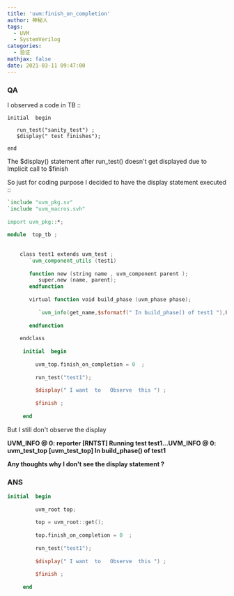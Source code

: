 ```yaml
---
title: 'uvm:finish_on_completion'
author: 神秘人
tags:
  - UVM
  - SystemVerilog
categories:
  - 验证
mathjax: false
date: 2021-03-11 09:47:00
---
```




### QA

I observed a code in TB ::



```
initial  begin
 
   run_test("sanity_test") ; 
   $display(" test finishes");
 
end
```

The $display() statement after run_test() doesn't get displayed due to Implicit call to $finish

So just for coding purpose I decided to have the display statement executed ::



```verilog
`include "uvm_pkg.sv"
`include "uvm_macros.svh" 
 
import uvm_pkg::*;
 
module  top_tb ;
 
 
    class test1 extends uvm_test ;
       `uvm_component_utils (test1)
 
       function new (string name , uvm_component parent );
          super.new (name, parent);
       endfunction
 
       virtual function void build_phase (uvm_phase phase);
 
          `uvm_info(get_name,$sformatf(" In build_phase() of test1 "),UVM_NONE)
 
       endfunction
 
    endclass
 
     initial  begin
 
         uvm_top.finish_on_completion = 0  ;
 
         run_test("test1");
 
         $display(" I want  to   Observe  this ") ;
 
         $finish ;
 
     end
```

But I still don't observe the display

**UVM_INFO @ 0: reporter [RNTST] Running test test1...UVM_INFO @ 0: uvm_test_top [uvm_test_top] In build_phase() of test1**

**Any thoughts why I don't see the display statement ?**



### ANS

```verilog
initial  begin
 
         uvm_root top;
 
         top = uvm_root::get();
 
         top.finish_on_completion = 0  ;
 
         run_test("test1");
 
         $display(" I want  to   Observe  this ") ;
 
         $finish ;
 
     end
```

